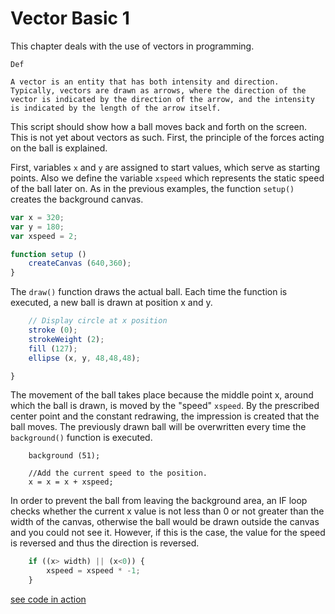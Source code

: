 # Vector Basic 1

This chapter deals with the use of vectors in programming.

`Def`
```
A vector is an entity that has both intensity and direction. Typically, vectors are drawn as arrows, where the direction of the vector is indicated by the direction of the arrow, and the intensity is indicated by the length of the arrow itself. 
```

This script should show how a ball moves back and forth on the screen. This is not yet about vectors as such. First, the principle of the forces acting on the ball is explained.

First, variables `x` and `y` are assigned to start values, which serve as starting points. Also we define the variable `xspeed` which represents the static speed of the ball later on.
As in the previous examples, the function `setup()` creates the background canvas.


```javascript
var x = 320;
var y = 180;
var xspeed = 2;

function setup ()
    createCanvas (640,360);
}
```

The `draw()` function draws the actual ball. Each time the function is executed, a new ball is drawn at position x and y. 
```js
    // Display circle at x position
    stroke (0);
    strokeWeight (2);
    fill (127);
    ellipse (x, y, 48,48,48);

}
```

The movement of the ball takes place because the middle point x, around which the ball is drawn, is moved by the "speed" `xspeed`. By the prescribed center point and the constant redrawing, the impression is created that the ball moves. The previously drawn ball will be overwritten every time the `background()` function is executed. 

```JS
    background (51);
    
    //Add the current speed to the position.
    x = x = x + xspeed;
```

In order to prevent the ball from leaving the background area, an IF loop checks whether the current x value is not less than 0 or not greater than the width of the canvas, otherwise the ball would be drawn outside the canvas and you could not see it. However, if this is the case, the value for the speed is reversed and thus the direction is reversed. 

```js    
    if ((x> width) || (x<0)) {
        xspeed = xspeed * -1;
    }
```    


[see code in action](index.html)